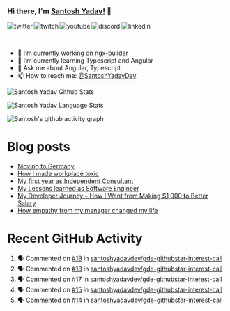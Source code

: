 ### Hi there, I'm [Santosh Yadav!](https://santoshyadav.dev) 👋

<p>
<a href="https://twitter.com/SantoshYadavDev">
   <img align="left" alt="twitter" src="https://img.shields.io/badge/Twitter-1DA1F2?style=for-the-badge&logo=twitter&logoColor=white" />
</a>&nbsp;&nbsp;

<a href="https://www.twitch.tv/santoshyadavdev">
   <img align="left" alt="twitch" src="https://img.shields.io/badge/Twitch-9146FF?style=for-the-badge&logo=twitch&logoColor=white" />
</a>&nbsp;&nbsp;

<a href="https://www.youtube.com/c/TechTalksWithSantosh">
   <img align="left" alt="youtube" src="https://img.shields.io/badge/YouTube-FF0000?style=for-the-badge&logo=youtube&logoColor=white" />
</a>&nbsp;&nbsp;

<a href="https://discord.gg/m6cNkVfXrQ">
   <img align="left" alt="discord" src="https://img.shields.io/badge/Discord-7289DA?style=for-the-badge&logo=discord&logoColor=white" />
</a>&nbsp;&nbsp;

<a href="https://www.linkedin.com/in/santoshyadavdev/">
   <img align="left" alt="linkedin" src="https://img.shields.io/badge/LinkedIn-0077B5?style=for-the-badge&logo=linkedin&logoColor=white" />
</a>
<p/>

<br/>
<p>

- 🔭 I’m currently working on [ngx-builder](https://github.com/ngx-builders)
- 🌱 I’m currently learning Typescript and Angular
- 💬 Ask me about Angular, Typescript
- 📫 How to reach me: [@SantoshYadavDev](https://twitter.com/SantoshYadavDev)

</p>

![Santosh Yadav Github Stats](https://github-readme-stats.vercel.app/api?username=SantoshYadavDev&show_icons=true&include_all_commits=true&theme=radical)

![Santosh Yadav Language Stats](https://github-readme-stats.vercel.app/api/top-langs/?username=SantoshYadavDev&layout=compact&theme=radical)

![Santosh's github activity graph](https://activity-graph.herokuapp.com/graph?username=SantoshYadavDev&theme=dracula)

# Blog posts
<!-- BLOG-POST-LIST:START -->
- [Moving to Germany](https://dev.to/santoshyadav198613/moving-to-germany-4no9)
- [How I made workplace toxic](https://dev.to/this-is-learning/how-i-made-workplace-toxic-1ici)
- [My first year as Independent Consultant](https://dev.to/this-is-learning/my-first-year-as-independent-consultant-49ij)
- [My Lessons learned as Software Engineer](https://dev.to/this-is-learning/my-lessons-learned-as-software-engineer-3bae)
- [My Developer Journey – How I Went from Making $1,000 to Better Salary](https://dev.to/this-is-learning/my-developer-journey-how-i-went-from-making-1-000-to-better-salary-11om)
- [How empathy from my manager changed my life](https://dev.to/this-is-learning/how-empathy-from-my-manager-changed-my-life-1ac0)
<!-- BLOG-POST-LIST:END -->

# Recent GitHub Activity
<!--START_SECTION:activity-->
1. 🗣 Commented on [#19](https://github.com/santoshyadavdev/gde-githubstar-interest-call/issues/19) in [santoshyadavdev/gde-githubstar-interest-call](https://github.com/santoshyadavdev/gde-githubstar-interest-call)
2. 🗣 Commented on [#18](https://github.com/santoshyadavdev/gde-githubstar-interest-call/issues/18) in [santoshyadavdev/gde-githubstar-interest-call](https://github.com/santoshyadavdev/gde-githubstar-interest-call)
3. 🗣 Commented on [#17](https://github.com/santoshyadavdev/gde-githubstar-interest-call/issues/17) in [santoshyadavdev/gde-githubstar-interest-call](https://github.com/santoshyadavdev/gde-githubstar-interest-call)
4. 🗣 Commented on [#15](https://github.com/santoshyadavdev/gde-githubstar-interest-call/issues/15) in [santoshyadavdev/gde-githubstar-interest-call](https://github.com/santoshyadavdev/gde-githubstar-interest-call)
5. 🗣 Commented on [#14](https://github.com/santoshyadavdev/gde-githubstar-interest-call/issues/14) in [santoshyadavdev/gde-githubstar-interest-call](https://github.com/santoshyadavdev/gde-githubstar-interest-call)
<!--END_SECTION:activity-->
